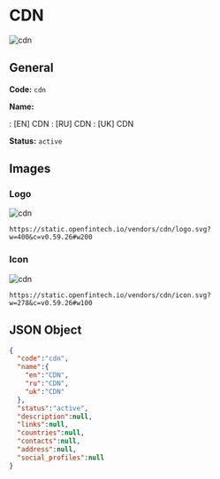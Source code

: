 
# CDN 
![cdn](https://static.openfintech.io/vendors/cdn/logo.svg?w=400&c=v0.59.26#w200)  

## General 
 
**Code:** `cdn` 
 
**Name:** 
 
:	[EN] CDN 
:	[RU] CDN 
:	[UK] CDN 
 
**Status:** `active` 
 

## Images 

### Logo 
 
![cdn](https://static.openfintech.io/vendors/cdn/logo.svg?w=400&c=v0.59.26#w200)  

```
https://static.openfintech.io/vendors/cdn/logo.svg?w=400&c=v0.59.26#w200
```  

### Icon 
 
![cdn](https://static.openfintech.io/vendors/cdn/icon.svg?w=278&c=v0.59.26#w100)  

```
https://static.openfintech.io/vendors/cdn/icon.svg?w=278&c=v0.59.26#w100
```  

## JSON Object 

```json
{
  "code":"cdn",
  "name":{
    "en":"CDN",
    "ru":"CDN",
    "uk":"CDN"
  },
  "status":"active",
  "description":null,
  "links":null,
  "countries":null,
  "contacts":null,
  "address":null,
  "social_profiles":null
}
```  
